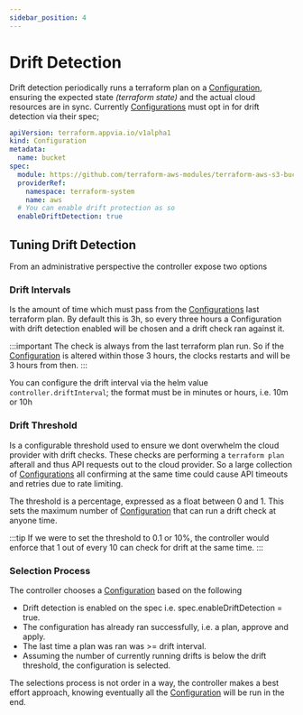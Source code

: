 ```yaml
---
sidebar_position: 4
---
```


# Drift Detection

Drift detection periodically runs a terraform plan on a [Configuration](docs/terranetes-controller/reference/configurations.terraform.appvia.io.md), ensuring the expected state _(terraform state)_ and the actual cloud resources are in sync. Currently [Configurations](docs/terranetes-controller/reference/configurations.terraform.appvia.io.md) must opt in for drift detection via their spec;

```yaml
apiVersion: terraform.appvia.io/v1alpha1
kind: Configuration
metadata:
  name: bucket
spec:
  module: https://github.com/terraform-aws-modules/terraform-aws-s3-bucket.git?ref=v3.1.0
  providerRef:
    namespace: terraform-system
    name: aws
  # You can enable drift protection as so
  enableDriftDetection: true
```

## Tuning Drift Detection

From an administrative perspective the controller expose two options

### Drift Intervals

Is the amount of time which must pass from the [Configurations](docs/terranetes-controller/reference/configurations.terraform.appvia.io.md) last terraform plan. By default this is 3h, so every three hours a Configuration with drift detection enabled will be chosen and a drift check ran against it.

:::important
The check is always from the last terraform plan run. So if the [Configuration](docs/terranetes-controller/reference/configurations.terraform.appvia.io.md) is altered within those 3 hours, the clocks restarts and will be 3 hours from then.
:::

You can configure the drift interval via the helm value `controller.driftInterval`; the format must be in minutes or hours, i.e. 10m or 10h

### Drift Threshold

Is a configurable threshold used to ensure we dont overwhelm the cloud provider with drift checks. These checks are performing a `terraform plan` afterall and thus API requests out to the cloud provider. So a large collection of [Configurations](docs/terranetes-controller/reference/configurations.terraform.appvia.io.md) all confirming at the same time could cause API timeouts and retries due to rate limiting.

The threshold is a percentage, expressed as a float between 0 and 1. This sets the maximum number of [Configuration](docs/terranetes-controller/reference/configurations.terraform.appvia.io.md) that can run a drift check at anyone time.

:::tip
If we were to set the threshold to 0.1 or 10%, the controller would enforce that 1 out of every 10 can check for drift at the same time.
:::

### Selection Process

The controller chooses a [Configuration](docs/terranetes-controller/reference/configurations.terraform.appvia.io.md) based on the following

* Drift detection is enabled on the spec i.e. spec.enableDriftDetection = true.
* The configuration has already ran successfully, i.e. a plan, approve and apply.
* The last time a plan was ran was >= drift interval.
* Assuming the number of currently running drifts is below the drift threshold, the configuration is selected.

The selections process is not order in a way, the controller makes a best effort approach, knowing eventually all the [Configuration](docs/terranetes-controller/reference/configurations.terraform.appvia.io.md) will be run in the end.




